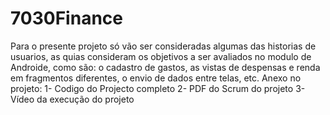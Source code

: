 # 7030Finance
Para o presente projeto só vão ser consideradas algumas das historias de usuarios, as quias consideram os objetivos a ser avaliados no modulo de  Androide, como são: o cadastro de gastos, as vistas de despensas e renda  em fragmentos diferentes, o envio de dados entre telas, etc.
Anexo no projeto:
1- Codigo do Projecto completo
2- PDF do Scrum do projeto
3- Vídeo da execução do projeto

